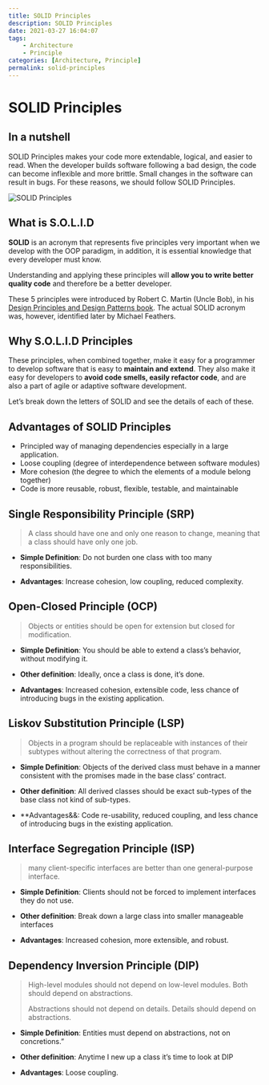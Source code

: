 ```yaml
---
title: SOLID Principles
description: SOLID Principles
date: 2021-03-27 16:04:07
tags:
    - Architecture
    - Principle
categories: [Architecture, Principle]
permalink: solid-principles
---
```


# SOLID Principles

## In a nutshell

SOLID Principles makes your code more extendable, logical, and easier to read. When the developer builds software following a bad design, the code can become inflexible and more brittle. Small changes in the software can result in bugs. For these reasons, we should follow SOLID Principles.

![SOLID Principles](solid-principles.png)

## What is S.O.L.I.D

**SOLID** is an acronym that represents five principles very important when we develop with the OOP paradigm, in addition, it is essential knowledge that every developer must know.

Understanding and applying these principles will **allow you to write better quality code** and therefore be a better developer.

These 5 principles were introduced by Robert C. Martin (Uncle Bob), in his [Design Principles and Design Patterns book](https://web.archive.org/web/20150906155800/http://www.objectmentor.com/resources/articles/Principles_and_Patterns.pdf). The actual SOLID acronym was, however, identified later by Michael Feathers.

## Why S.O.L.I.D Principles

These principles, when combined together, make it easy for a programmer to develop software that is easy to **maintain and extend**. They also make it easy for developers to **avoid code smells, easily refactor code**, and are also a part of agile or adaptive software development.

Let’s break down the letters of SOLID and see the details of each of these.

## Advantages of SOLID Principles

- Principled way of managing dependencies especially in a large application.
- Loose coupling (degree of interdependence between software modules)
- More cohesion (the degree to which the elements of a module belong together)
- Code is more reusable, robust, flexible, testable, and maintainable

## Single Responsibility Principle (SRP)

> A class should have one and only one reason to change, meaning that a class should have only one job.

- **Simple Definition**: Do not burden one class with too many responsibilities.

- **Advantages**: Increase cohesion, low coupling, reduced complexity.

## Open-Closed Principle (OCP)

> Objects or entities should be open for extension but closed for modification.

- **Simple Definition**: You should be able to extend a class’s behavior, without modifying it.

- **Other definition**: Ideally, once a class is done, it’s done.

- **Advantages**: Increased cohesion, extensible code, less chance of introducing bugs in the existing application.

## Liskov Substitution Principle (LSP)

> Objects in a program should be replaceable with instances of their subtypes without altering the correctness of that program.

- **Simple Definition**: Objects of the derived class must behave in a manner consistent with the promises made in the base class’ contract.

- **Other definition**: All derived classes should be exact sub-types of the base class not kind of sub-types.

- **Advantages&&: Code re-usability, reduced coupling, and less chance of introducing bugs in the existing application.

## Interface Segregation Principle (ISP)

> many client-specific interfaces are better than one general-purpose interface.

- **Simple Definition**: Clients should not be forced to implement interfaces they do not use.

- **Other definition**: Break down a large class into smaller manageable interfaces

- **Advantages**: Increased cohesion, more extensible, and robust.

## Dependency Inversion Principle (DIP)

> High-level modules should not depend on low-level modules. Both should depend on abstractions.
>
> Abstractions should not depend on details. Details should depend on abstractions.

- **Simple Definition**: Entities must depend on abstractions, not on concretions.”

- **Other definition**: Anytime I new up a class it’s time to look at DIP

- **Advantages**: Loose coupling.
